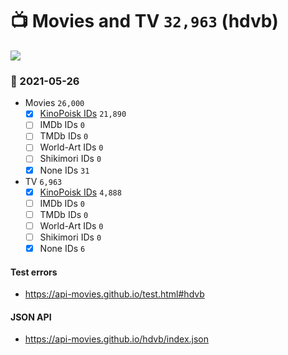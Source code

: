 # :tv: Movies and TV `32,963` (hdvb)

<a href="https://API-Movies.github.io"><img src="https://API-Movies.github.io/banner.png?cache"></a>

### :date: 2021-05-26
- Movies `26,000`
  - [x] <a href="https://API-Movies.github.io/hdvb/movie_kinopoisk_ids.json">KinoPoisk IDs</a> `21,890`
  - [ ] IMDb IDs `0`
  - [ ] TMDb IDs `0`
  - [ ] World-Art IDs `0`
  - [ ] Shikimori IDs `0`
  - [x] None IDs `31`
- TV `6,963`
  - [x] <a href="https://API-Movies.github.io/hdvb/tv_kinopoisk_ids.json">KinoPoisk IDs</a> `4,888`
  - [ ] IMDb IDs `0`
  - [ ] TMDb IDs `0`
  - [ ] World-Art IDs `0`
  - [ ] Shikimori IDs `0`
  - [x] None IDs `6`
#### Test errors
- <a href='https://api-movies.github.io/test.html#hdvb'>https://api-movies.github.io/test.html#hdvb</a>
#### JSON API
- <a href='https://api-movies.github.io/hdvb/index.json'>https://api-movies.github.io/hdvb/index.json</a>
